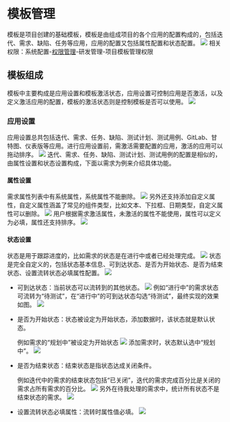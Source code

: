 # 模板管理
模板是项目创建的基础模板，模板是由组成项目的各个应用的配置构成的，包括迭代、需求、缺陷、任务等应用，应用的配置又包括属性配置和状态配置。
![](images/templateManagement.png)
相关权限：系统配置-[权限管理](../100.系统配置/用户管理.md)-研发管理-项目模板管理权限

## 模板组成
模板中主要构成是应用设置和模板激活状态，应用设置可控制应用是否激活，以及定义激活应用的配置，模板的激活状态则是控制模板是否可以使用。
![](images/template_setting.png)
### 应用设置
应用设置总共包括迭代、需求、任务、缺陷、测试计划、测试用例、GitLab、甘特图、仪表版等应用。进行应用设置前，需激活需要配置的应用，激活的应用可以拖动排序。
![](images/sort.png)
迭代、需求、任务、缺陷、测试计划、测试用例的配置是相似的，由属性设置和状态设置构成，下面以需求为例来介绍具体功能。
#### 属性设置
需求属性列表中有系统属性，系统属性不能删除。
![](images/system_properties.png)
另外还支持添加自定义属性，自定义属性涵盖了常见的组件类型，比如文本、下拉框、日期类型，自定义属性可以删除。
![](images/custom_properties.png)
用户根据需求激活属性，未激活的属性不能使用，属性可以定义为必填，属性还支持排序。
![](images/properties_setting.png)

#### 状态设置
状态是用于跟踪进度的，比如需求的状态是在进行中或者已经处理完成。
![](images/status_setting.png)
状态是完全自定义的，包括状态基本信息、可到达状态、是否为开始状态、是否为结束状态、设置流转状态必填属性配置。
![](images/add_status.png)
- 可到达状态：当前状态可以流转到的其他状态。
  ![](images/reachable_status.png)
  例如“进行中”的需求状态可流转为“待测试”，在“进行中”的可到达状态勾选“待测试”，最终实现的效果如图。
  ![](images/next_state.png)
- 是否为开始状态：状态被设定为开始状态，添加数据时，该状态就是默认状态。
  
  例如需求的“规划中”被设定为开始状态
  ![](images/start_status.png)
  添加需求时，状态默认选中“规划中”。
  ![](images/start_status_case.png)
- 是否为结束状态：结束状态是指状态达成关闭条件。
  
  例如迭代中的需求的结束状态包括“已关闭”，迭代的需求完成百分比是关闭的需求占所有需求的百分比。
  ![](images/complete_percent.png)
  另外在待我处理的需求中，统计所有状态不是结束状态的需求。
  ![](images/todo_list.png)
- 设置流转状态必填属性：流转时属性值必填。
  ![](images/required_attribute.png)